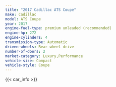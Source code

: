 ```yaml
---
title: "2017 Cadillac ATS Coupe"
make: Cadillac
model: ATS Coupe
year: 2017
engine-fuel-type: premium unleaded (recommended)
engine-hp: 272
engine-cylinders: 4
transmission-type: Automatic
driven-wheels: Rear wheel drive
number-of-doors: 2
market-category: Luxury,Performance
vehicle-size: Compact
vehicle-style: Coupe
---
```


{{< car_info >}}
